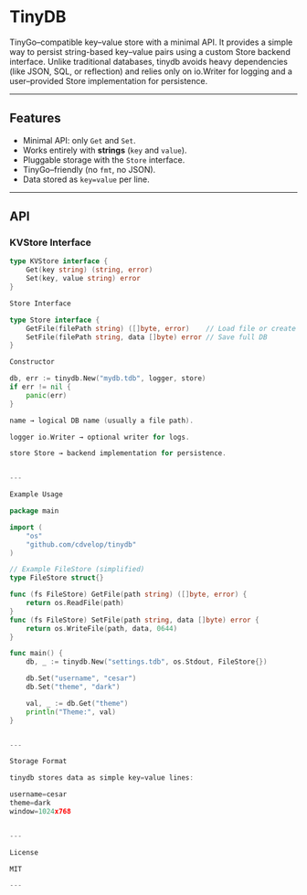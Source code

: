 # TinyDB
TinyGo–compatible key–value store with a minimal API.
It provides a simple way to persist string-based key–value pairs using a custom Store backend interface.
Unlike traditional databases, tinydb avoids heavy dependencies (like JSON, SQL, or reflection) and relies only on io.Writer for logging and a user–provided Store implementation for persistence.

---

## Features
- Minimal API: only `Get` and `Set`.
- Works entirely with **strings** (`key` and `value`).
- Pluggable storage with the `Store` interface.
- TinyGo–friendly (no `fmt`, no JSON).
- Data stored as `key=value` per line.

---

## API

### KVStore Interface
```go
type KVStore interface {
    Get(key string) (string, error)
    Set(key, value string) error
}

Store Interface

type Store interface {
    GetFile(filePath string) ([]byte, error)    // Load file or create empty
    SetFile(filePath string, data []byte) error // Save full DB
}

Constructor

db, err := tinydb.New("mydb.tdb", logger, store)
if err != nil {
    panic(err)
}

name → logical DB name (usually a file path).

logger io.Writer → optional writer for logs.

store Store → backend implementation for persistence.


---

Example Usage

package main

import (
    "os"
    "github.com/cdvelop/tinydb"
)

// Example FileStore (simplified)
type FileStore struct{}

func (fs FileStore) GetFile(path string) ([]byte, error) {
    return os.ReadFile(path)
}
func (fs FileStore) SetFile(path string, data []byte) error {
    return os.WriteFile(path, data, 0644)
}

func main() {
    db, _ := tinydb.New("settings.tdb", os.Stdout, FileStore{})

    db.Set("username", "cesar")
    db.Set("theme", "dark")

    val, _ := db.Get("theme")
    println("Theme:", val)
}


---

Storage Format

tinydb stores data as simple key=value lines:

username=cesar
theme=dark
window=1024x768


---

License

MIT

---


